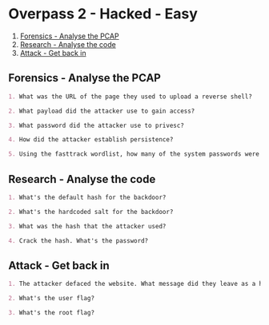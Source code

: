 # Overpass 2 - Hacked - Easy

1. [Forensics - Analyse the PCAP](#forensics---analyse-the-pcap)
2. [Research - Analyse the code](#research---analyse-the-code)
3. [Attack - Get back in](#attack---get-back-in)

## Forensics - Analyse the PCAP

```markdown
1. What was the URL of the page they used to upload a reverse shell?

2. What payload did the attacker use to gain access?

3. What password did the attacker use to privesc?

4. How did the attacker establish persistence?

5. Using the fasttrack wordlist, how many of the system passwords were crackable?
```

## Research - Analyse the code

```markdown
1. What's the default hash for the backdoor?

2. What's the hardcoded salt for the backdoor?

3. What was the hash that the attacker used?

4. Crack the hash. What's the password?
```

## Attack - Get back in

```markdown
1. The attacker defaced the website. What message did they leave as a heading?

2. What's the user flag?

3. What's the root flag?
```
